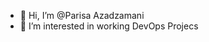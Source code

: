 - 👋 Hi, I’m @Parisa Azadzamani
- 👀 I’m interested in working DevOps Projecs



<!---
AZADZAMANI/AZADZAMANI is a ✨ special ✨ repository because its `README.md` (this file) appears on your GitHub profile.
You can click the Preview link to take a look at your changes.
--->
